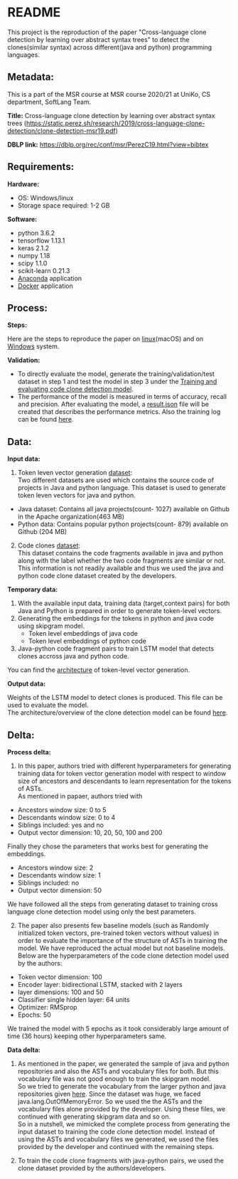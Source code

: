 
# README

This project is the reproduction of the paper "Cross-language clone detection by
learning over abstract syntax trees" to detect the clones(similar syntax) across different(java and python) programming languages. 


## Metadata: <br />

This is a part of the MSR course at MSR course 2020/21 at UniKo, CS department, SoftLang Team. <br />

**Title:** Cross-language clone detection by learning over abstract syntax trees (https://static.perez.sh/research/2019/cross-language-clone-detection/clone-detection-msr19.pdf)<br />

**DBLP link:** https://dblp.org/rec/conf/msr/PerezC19.html?view=bibtex <br />


## Requirements: <br />
**Hardware:** <br />
* OS: Windows/linux <br />
* Storage space required: 1-2 GB <br />

**Software:** <br />
* python 3.6.2 <br />
* tensorflow 1.13.1 <br />
* keras 2.1.2 <br />
* numpy 1.18 <br />
* scipy 1.1.0 <br />
* scikit-learn 0.21.3 <br />
* [Anaconda][11] application <br />
* [Docker][5] application <br />

## Process: <br />
**Steps:**

Here are the steps to reproduce the paper on [linux][1](macOS) and on [Windows][8] system. <br />


**Validation:** <br/>

* To directly evaluate the model, generate the training/validation/test dataset in step 1 and test the model in step 3 under the [Training and evaluating code clone detection model][2]. <br/>
* The performance of the model is measured in terms of accuracy, recall and precision. After evaluating the model, a [result.json][9] file will be created that describes the performance metrics. Also the training log can be found [here][10].

## Data: <br />
**Input data:** <br />
1. Token leven vector generation [dataset][4]: <br/>
Two different datasets are used which contains the source code of projects in Java and python language. This dataset is used to generate token leven vectors for java and python.<br/> 
* Java dataset: Contains all java projects(count- 1027) available on Github in the Apache organization(463 MB) <br/> 
* Python data: Contains popular python projects(count- 879) available on Github (204 MB)  <br/>

2. Code clones [dataset][4]: <br/>
This dataset contains the code fragments available in java and python along with the label whether the two code fragments are similar or not. This information is 
not readily available and thus we used the java and python code clone dataset created by the developers. <br/>


**Temporary data:** <br />
1. With the available input data, training data (target,context pairs) for both Java and Python is prepared in order to generate token-level vectors. <br/>
2. Generating the embeddings for the tokens in python and java code using skipgram model.  <br/>
    * Token level embeddings of java code
    * Token level embeddings of python code
3. Java-python code fragment pairs to train LSTM model that detects clones accross java and python code. <br/>

You can find the [architecture][6] of token-level vector generation.

**Output data:**<br />

Weights of the LSTM model to detect clones is produced. This file can be used to evaluate the model. <br/>
The architecture/overview of the clone detection model can be found [here][7]. <br/>


## Delta:<br />
**Process delta:** <br />
1. In this paper, authors tried with different hyperparameters for generating training data for token vector generation model with respect to window size of ancestors and descendants to learn representation for the tokens of ASTs. <br/>
As mentioned in papaer, authors tried with<br/> 
* Ancestors window size: 0 to 5 <br/>
* Descendants window size: 0 to 4  <br/>
* Siblings included: yes and no <br/>
* Output vector dimension: 10, 20, 50, 100 and 200 <br/>

Finally they chose the parameters that works best for generating the embeddings. <br/>
* Ancestors window size: 2 <br/>
* Descendants window size: 1 <br/>
* Siblings included: no <br/>
* Output vector dimension: 50 <br/>

We have followed all the steps from generating dataset to training cross language clone detection model using only the best parameters. <br/>

2. The paper also presents few baseline models (such as Randomly initialized token vectors, pre-trained token vectors without values) in order to evaluate 
the importance of the structure of ASTs in training the model. We have reproduced the actual model but not baseline models. Below are the hyperparameters of the 
code clone detection model used by the authors: <br/>

* Token vector dimension: 100 <br/>
* Encoder layer: bidirectional LSTM, stacked with 2 layers <br/>
* layer dimensions: 100 and 50 <br/>
* Classifier single hidden layer: 64 units <br/>
* Optimizer: RMSprop <br/>
* Epochs: 50  <br/>

We trained the model with 5 epochs as it took considerably large amount of time (36 hours) keeping other hyperparameters same. <br/>


**Data delta:** <br />

1. As mentioned in the paper, we generated the sample of java and python repositories and also
the ASTs and vocabulary files for both. But this vocabulary file was not good enough to train the skipgram model. <br/>
So we tried to generate the vocabulary from the larger python and java repositories given [here][4]. Since the dataset was huge, we faced java.lang.OutOfMemoryError. So we used the the ASTs and the vocabulary files alone
provided by the developer. Using these files, we continued with generating skipgram data and so on. <br/>
So in a nutshell, we mimicked the complete process from generating the input dataset to training the code clone detection model. Instead of using the ASTs and vocabulary files we generated, we used the files provided by the developer and continued with the remaining steps. 

2. To train the code clone fragments with java-python pairs, we used the clone dataset provided by the authors/developers. 


[1]: https://github.com/nagaraj-bahubali/Cross-Language-Clone-Detection/blob/master/doc/README.md
[2]: https://github.com/nagaraj-bahubali/Cross-Language-Clone-Detection/blob/master/doc/README.md#2-training-and-evaluating-the-code-clone-detection-model
[3]: https://cloud.uni-koblenz-landau.de/s/8iwYX7MfnkifxRM
[4]: https://daniel.perez.sh/research/2019/cross-language-clones/
[5]: https://docs.docker.com/desktop/
[6]: https://github.com/nagaraj-bahubali/Cross-Language-Clone-Detection/blob/master/doc/token-embeddings-generation.png
[7]: https://github.com/nagaraj-bahubali/Cross-Language-Clone-Detection/blob/master/doc/clone-detection.png
[8]: https://github.com/nagaraj-bahubali/Cross-Language-Clone-Detection/blob/master/doc/Windows/README.md
[9]: https://github.com/nagaraj-bahubali/Cross-Language-Clone-Detection/blob/master/data/results.json
[10]: https://github.com/nagaraj-bahubali/Cross-Language-Clone-Detection/blob/master/data/Training%20output.txt
[11]: https://www.anaconda.com/products/individual#Downloads
